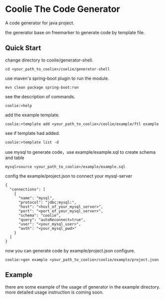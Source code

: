 # Coolie The Code Generator

A code generator for java project.<br/>

the generator base on freemarker to generate code by template file.

## Quick Start

change directory to coolie/generator-shell.
```
cd <your_path_to_coolie>/coolie/generator-shell
```

use maven's spring-boot plugin to run the module.
```
mvn clean package spring-boot:run
```

see the description of commands.
```
coolie:>help
```

add the example template.
```
coolie:>template add <your_path_to_coolie>/coolie/example/ftl example
```

see if template had added.
```
coolie:>template list -d
```

use mysql to generate code，use example/example.sql to create schema and table
```
mysql>source <your_path_to_coolie>/example/example.sql
```

config the example/project.json to connect your mysql-server
```
{
  "connections": [
    {
      "name": "mysql",
      "protocol": "jdbc:mysql:",
      "host": "<host_of_your_mysql_server>",
      "port": "<port_of_your_mysql_server>",
      "schema": "coolie",
      "query": "autoReconnect=true",
      "user": "<your_mysql_user>",
      "auth": "<your_mysql_pwd>"
    }
  ]
}
```

now you can generate code by example/project.json configure.
```
coolie:>gen example <your_path_to_coolie>/coolie/example/project.json
```

## Example

there are some example of the usage of generator in the example directory.<br/>
more detailed usage instruction is coming soon.
